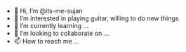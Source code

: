 - 👋 Hi, I’m @its-me-sujan
- 👀 I’m interested in playing guitar, willing to do new things
- 🌱 I’m currently learning ...
- 💞️ I’m looking to collaborate on ...
- 📫 How to reach me ...

<!---
its-me-sujan/its-me-sujan is a ✨ special ✨ repository because its `README.md` (this file) appears on your GitHub profile.
You can click the Preview link to take a look at your changes.
--->
